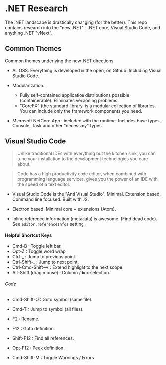 # .NET Research

The .NET landscape is drastically changing (for the better). This repo contains research into the "new .NET" - .NET core, Visual Studio Code, and anything .NET "vNext".


## Common Themes

Common themes underlying the new .NET directions.

* All OSS. Everything is developed in the open, on Github. Including Visual Studio Code.

* Modularization.
  * Fully self-contained application distributions possible (containerable). Eliminates versioning problems.
  * "CoreFX" (the standard library) is a modular collection of libraries. You can include only the framework components you need.

* Microsoft.NetCore.App : included with the runtime. Includes base types, Console, Task and other "necessary" types.

## Visual Studio Code

> Unlike traditional IDEs with everything but the kitchen sink, you can tune your installation to the development technologies you care about.

> Code has a high productivity code editor, when combined with programming language services, gives you the power of an IDE with the speed of a text editor. 

* Visual Studio Code is the "Anti Visual Studio". Minimal. Extension based. Command line focused. Built with JS. 

* Electron based. Minimal core + extensions (Atom).

* Inline reference information (metadata) is awesome. (Find dead code). See `editor.referenceInfos` setting.

#### Helpful Shortcut Keys

* Cmd-B : Toggle left bar.
* Opt-Z : Toggle word wrap
* Ctrl-_ : Jump to previous point.
* Ctrl-Shift-_ : Jump to next point.
* Ctrl-Cmd-Shift--> : Extend highlight to the next scope.
* Alt-Shift (drag mouse) : Column / box selection.

###### Code

* Cmd-Shift-O : Goto symbol (same file).
* Cmd-T : Jump to symbol (all files).

* F2 : Rename.
* F12 : Goto definition.
* Shift-F12 : Find all references.
* Opt-F12 : Peek definition.
* Cmd-Shift-M : Toggle Warnings / Errors

